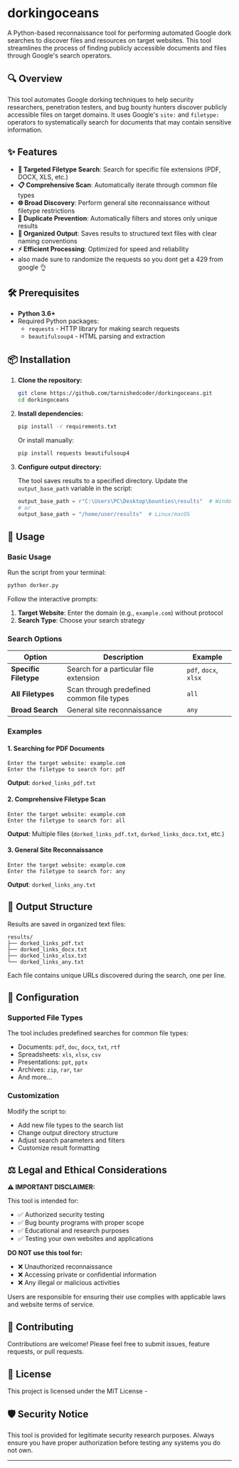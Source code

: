 # dorkingoceans

A Python-based reconnaissance tool for performing automated Google dork searches to discover files and resources on target websites. This tool streamlines the process of finding publicly accessible documents and files through Google's search operators.

## 🔍 Overview

This tool automates Google dorking techniques to help security researchers, penetration testers, and bug bounty hunters discover publicly accessible files on target domains. It uses Google's `site:` and `filetype:` operators to systematically search for documents that may contain sensitive information.

## ✨ Features

- **🎯 Targeted Filetype Search**: Search for specific file extensions (PDF, DOCX, XLS, etc.)
- **📋 Comprehensive Scan**: Automatically iterate through common file types
- **🌐 Broad Discovery**: Perform general site reconnaissance without filetype restrictions  
- **🔄 Duplicate Prevention**: Automatically filters and stores only unique results
- **📁 Organized Output**: Saves results to structured text files with clear naming conventions
- **⚡ Efficient Processing**: Optimized for speed and reliability
-  also made sure to randomize the requests so you dont get a 429 from google 👌

## 🛠️ Prerequisites

- **Python 3.6+**
- Required Python packages:
  - `requests` - HTTP library for making search requests
  - `beautifulsoup4` - HTML parsing and extraction

## 📦 Installation

1. **Clone the repository:**
   ```bash
   git clone https://github.com/tarnishedcoder/dorkingoceans.git
   cd dorkingoceans
   ```

2. **Install dependencies:**
   ```bash
   pip install -r requirements.txt
   ```
   
   Or install manually:
   ```bash
   pip install requests beautifulsoup4
   ```

3. **Configure output directory:**
   
   The tool saves results to a specified directory. Update the `output_base_path` variable in the script:
   ```python
   output_base_path = r"C:\Users\PC\Desktop\bounties\results"  # Windows
   # or
   output_base_path = "/home/user/results"  # Linux/macOS
   ```

## 🚀 Usage

### Basic Usage

Run the script from your terminal:
```bash
python dorker.py
```

Follow the interactive prompts:
1. **Target Website**: Enter the domain (e.g., `example.com`) without protocol
2. **Search Type**: Choose your search strategy

### Search Options

| Option | Description | Example |
|--------|-------------|---------|
| **Specific Filetype** | Search for a particular file extension | `pdf`, `docx`, `xlsx` |
| **All Filetypes** | Scan through predefined common file types | `all` |
| **Broad Search** | General site reconnaissance | `any` |

### Examples

#### 1. Searching for PDF Documents
```
Enter the target website: example.com
Enter the filetype to search for: pdf
```
**Output**: `dorked_links_pdf.txt`

#### 2. Comprehensive Filetype Scan
```
Enter the target website: example.com  
Enter the filetype to search for: all
```
**Output**: Multiple files (`dorked_links_pdf.txt`, `dorked_links_docx.txt`, etc.)

#### 3. General Site Reconnaissance
```
Enter the target website: example.com
Enter the filetype to search for: any
```
**Output**: `dorked_links_any.txt`

## 📂 Output Structure

Results are saved in organized text files:
```
results/
├── dorked_links_pdf.txt
├── dorked_links_docx.txt
├── dorked_links_xlsx.txt
└── dorked_links_any.txt
```

Each file contains unique URLs discovered during the search, one per line.

## 🔧 Configuration

### Supported File Types

The tool includes predefined searches for common file types:
- Documents: `pdf`, `doc`, `docx`, `txt`, `rtf`
- Spreadsheets: `xls`, `xlsx`, `csv`
- Presentations: `ppt`, `pptx`
- Archives: `zip`, `rar`, `tar`
- And more...

### Customization

Modify the script to:
- Add new file types to the search list
- Change output directory structure
- Adjust search parameters and filters
- Customize result formatting

## ⚖️ Legal and Ethical Considerations

**⚠️ IMPORTANT DISCLAIMER:**

This tool is intended for:
- ✅ Authorized security testing
- ✅ Bug bounty programs with proper scope
- ✅ Educational and research purposes
- ✅ Testing your own websites and applications

**DO NOT use this tool for:**
- ❌ Unauthorized reconnaissance
- ❌ Accessing private or confidential information
- ❌ Any illegal or malicious activities

Users are responsible for ensuring their use complies with applicable laws and website terms of service.

## 🤝 Contributing

Contributions are welcome! Please feel free to submit issues, feature requests, or pull requests.

## 📄 License

This project is licensed under the MIT License -

## 🛡️ Security Notice

This tool is provided for legitimate security research purposes. Always ensure you have proper authorization before testing any systems you do not own.


---
